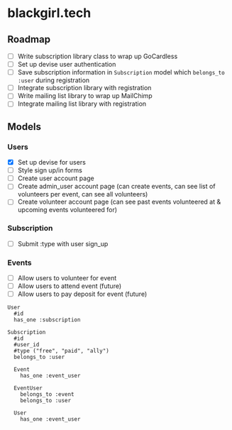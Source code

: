 # blackgirl.tech

## Roadmap

- [ ] Write subscription library class to wrap up GoCardless
- [ ] Set up devise user authentication
- [ ] Save subscription information in `Subscription` model which `belongs_to :user` during registration
- [ ] Integrate subscription library with registration
- [ ] Write mailing list library to wrap up MailChimp
- [ ] Integrate mailing list library with registration

## Models

### Users
- [x] Set up devise for users
- [ ] Style sign up/in forms
- [ ] Create user account page
- [ ] Create admin_user account page (can create events, can see list of volunteers per event, can see all volunteers)
- [ ] Create volunteer account page (can see past events volunteered at & upcoming events volunteered for)

### Subscription
- [ ] Submit :type with user sign_up

### Events
- [ ] Allow users to volunteer for event
- [ ] Allow users to attend event (future)
- [ ] Allow users to pay deposit for event (future)

```
User
  #id
  has_one :subscription
  
Subscription
  #id
  #user_id
  #type ("free", "paid", "ally")
  belongs_to :user
```

```
  Event
    has_one :event_user

  EventUser
    belongs_to :event
    belongs_to :user

  User
    has_one :event_user
```
